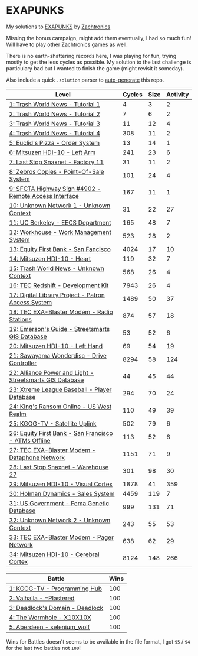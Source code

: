 # EXAPUNKS
My solutions to [EXAPUNKS](https://store.steampowered.com/app/716490/EXAPUNKS/) by [Zachtronics](https://www.zachtronics.com/) 

Missing the bonus campaign, might add them eventually, I had so much fun! Will have to play other Zachtronics games as well.

There is no earth-shattering records here, I was playing for fun, trying mostly to get the less cycles as possible. My solution to the last challenge is particulary bad but I wanted to finish the game (might revisit it someday).

Also include a quick `.solution` parser to [auto-generate](EXA-Parser) this repo.

<!-- EXA_START -->
| Level                                                                                                                            | Cycles | Size | Activity |
|----------------------------------------------------------------------------------------------------------------------------------|--------|------|----------|
| [1: Trash World News - Tutorial 1](solutions/01-trash-world-news-tutorial-1)                                                     | 4      | 3    | 2        |
| [2: Trash World News - Tutorial 2](solutions/02-trash-world-news-tutorial-2)                                                     | 7      | 6    | 2        |
| [3: Trash World News - Tutorial 3](solutions/03-trash-world-news-tutorial-3)                                                     | 11     | 12   | 4        |
| [4: Trash World News - Tutorial 4](solutions/04-trash-world-news-tutorial-4)                                                     | 308    | 11   | 2        |
| [5: Euclid's Pizza - Order System](solutions/05-euclids-pizza-order-system)                                                      | 13     | 14   | 1        |
| [6: Mitsuzen HDI-10 - Left Arm](solutions/06-mitsuzen-hdi-10-left-arm)                                                           | 241    | 23   | 6        |
| [7: Last Stop Snaxnet - Factory 11](solutions/07-last-stop-snaxnet-factory-11)                                                   | 31     | 11   | 2        |
| [8: Zebros Copies - Point-Of-Sale System](solutions/08-zebros-copies-point-of-sale-system)                                       | 101    | 24   | 4        |
| [9: SFCTA Highway Sign #4902 - Remote Access Interface](solutions/09-sfcta-highway-sign-4902-remote-access-interface)            | 167    | 11   | 1        |
| [10: Unknown Network 1 - Unknown Context](solutions/10-unknown-network-1-unknown-context)                                        | 31     | 22   | 27       |
| [11: UC Berkeley - EECS Department](solutions/11-uc-berkeley-eecs-department)                                                    | 165    | 48   | 7        |
| [12: Workhouse - Work Management System](solutions/12-workhouse-work-management-system)                                          | 523    | 28   | 2        |
| [13: Equity First Bank - San Fancisco](solutions/13-equity-first-bank-san-fancisco)                                              | 4024   | 17   | 10       |
| [14: Mitsuzen HDI-10 - Heart](solutions/14-mitsuzen-hdi-10-heart)                                                                | 119    | 32   | 7        |
| [15: Trash World News - Unknown Context](solutions/15-trash-world-news-unknown-context)                                          | 568    | 26   | 4        |
| [16: TEC Redshift - Development Kit](solutions/16-tec-redshift-development-kit)                                                  | 7943   | 26   | 4        |
| [17: Digital Library Project - Patron Access System](solutions/17-digital-library-project-patron-access-system)                  | 1489   | 50   | 37       |
| [18: TEC EXA-Blaster Modem - Radio Stations](solutions/18-tec-exa-blaster-modem-radio-stations)                                  | 874    | 57   | 18       |
| [19: Emerson's Guide - Streetsmarts GIS Database](solutions/19-emersons-guide-streetsmarts-gis-database)                         | 53     | 52   | 6        |
| [20: Mitsuzen HDI-10 - Left Hand](solutions/20-mitsuzen-hdi-10-left-hand)                                                        | 69     | 54   | 19       |
| [21: Sawayama Wonderdisc - Drive Controller](solutions/21-sawayama-wonderdisc-drive-controller)                                  | 8294   | 58   | 124      |
| [22: Alliance Power and Light - Streetsmarts GIS Database](solutions/22-alliance-power-and-light-streetsmarts-gis-database)      | 44     | 45   | 44       |
| [23: Xtreme League Baseball - Player Database](solutions/23-xtreme-league-baseball-player-database)                              | 294    | 70   | 24       |
| [24: King's Ransom Online - US West Realm](solutions/24-kings-ransom-online-us-west-realm)                                       | 110    | 49   | 39       |
| [25: KGOG-TV - Satellite Uplink](solutions/25-kgog-tv-satellite-uplink)                                                          | 502    | 79   | 6        |
| [26: Equity First Bank - San Francisco - ATMs Offline](solutions/26-equity-first-bank-san-francisco-atms-offline)                | 113    | 52   | 6        |
| [27: TEC EXA-Blaster Modem - Dataphone Network](solutions/27-tec-exa-blaster-modem-dataphone-network)                            | 1151   | 71   | 9        |
| [28: Last Stop Snaxnet - Warehouse 27](solutions/28-last-stop-snaxnet-warehouse-27)                                              | 301    | 98   | 30       |
| [29: Mitsuzen HDI-10 - Visual Cortex](solutions/29-mitsuzen-hdi-10-visual-cortex)                                                | 1878   | 41   | 359      |
| [30: Holman Dynamics - Sales System](solutions/30-holman-dynamics-sales-system)                                                  | 4459   | 119  | 7        |
| [31: US Government - Fema Genetic Database](solutions/31-us-government-fema-genetic-database)                                    | 999    | 131  | 71       |
| [32: Unknown Network 2 - Unknown Context](solutions/32-unknown-network-2-unknown-context)                                        | 243    | 55   | 53       |
| [33: TEC EXA-Blaster Modem - Pager Network](solutions/33-tec-exa-blaster-modem-pager-network)                                    | 638    | 62   | 29       |
| [34: Mitsuzen HDI-10 - Cerebral Cortex](solutions/34-mitsuzen-hdi-10-cerebral-cortex)                                            | 8124   | 148  | 266      |

| Battle                                                                                                                          | Wins |
|---------------------------------------------------------------------------------------------------------------------------------|------|
| [1: KGOG-TV - Programming Hub](battles/01-kgog-tv-programming-hub)                                                              | 100  |
| [2: Valhalla - =Plastered](battles/02-valhalla-plastered)                                                                       | 100  |
| [3: Deadlock's Domain - Deadlock](battles/03-deadlocks-domain-deadlock)                                                         | 100  |
| [4: The Wormhole - X10X10X](battles/04-the-wormhole-x10x10x)                                                                    | 100  |
| [5: Aberdeen - selenium_wolf](battles/05-aberdeen-seleniumwolf)                                                                 | 100  |
<!-- EXA_END -->

Wins for Battles doesn't seems to be available in the file format, I got `95` / `94` for the last two battles not `100`!